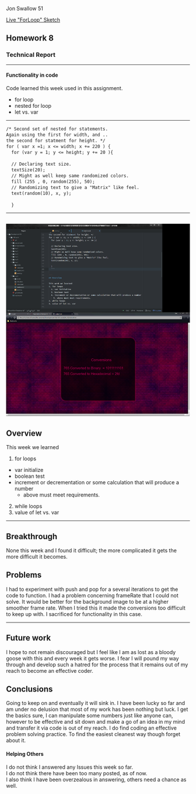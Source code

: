 Jon Swallow 51

[Live "ForLoop" Sketch](https://jonswallow.github.io/github_repository/hw-8/)



## Homework 8

### Technical Report

----
#### Functionality in code
Code learned this week used in this assignment.
- for loop
- nested for loop
- let vs. var
-----
```
/* Second set of nested for statements.
Again using the first for width, and ..
the second for statment for height. */
for ( var x =1; x <= width; x += 220 ) {
  for (var y = 1; y <= height; y += 20 ){

  // Declaring text size.
  textSize(20);
  // Might as well keep same randomized colors.
  fill (255 , 0, random(255), 50);
  // Randomizing text to give a "Matrix" like feel.
  text(random(10), x, y);

  }
  ```

---
![Results](images/resultCode.png)
---
## Overview

This week we learned
1. for loops
  - var initialize
  - boolean test
  - increment or decrementation or some calculation that will produce a number
    - above must meet requirements.
2. while loops
3. value of let vs. var


----
## Breakthrough
None this week and I found it difficult; the more complicated it gets the more difficult it
becomes.


## Problems
I had to experiment with push and pop for a several iterations to get the
code to function. I had a problem concerning frameRate that I could not solve.
It would be better for the background image to be at a higher smoother frame rate. When I tried this it made the conversions too difficult to keep up with. I sacrificed for functionality in this case.



----
## Future work
I hope to not remain discouraged but I feel like I am as lost as a bloody goose with this and
every week it gets worse. I fear I will pound my way through and develop such a hatred for the process that it remains out of my reach to become an effective coder.

## Conclusions
Going to keep on and eventually it will sink in. I have been lucky so far and am under no delusion that most of my work has been nothing but luck. I get the basics sure, I can manipulate some numbers just like anyone can, however to be effective and sit down and make a go of an idea in my mind and transfer it via code is out of my reach. I do find coding an
effective problem solving practice. To find the easiest cleanest way though forget about it.


#### Helping Others
I do not think I answered any Issues this week so far.<br>
I do not think there have been too many posted, as of now. <br>
I also think I have been overzealous in answering, others need a chance as well. <br>

